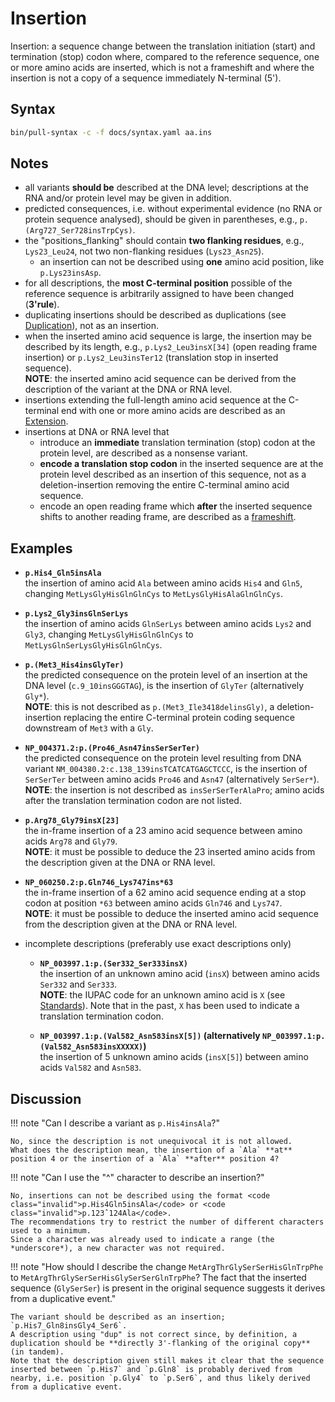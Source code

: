 # Insertion

<!-- ## Definition -->

Insertion: a sequence change between the translation initiation (start) and termination (stop) codon where, compared to the reference sequence, one or more amino acids are inserted, which is not a frameshift and where the insertion is not a copy of a sequence immediately N-terminal (5').

## Syntax

```sh exec="true"
bin/pull-syntax -c -f docs/syntax.yaml aa.ins
```

## Notes

- all variants **should be** described at the DNA level; descriptions at the RNA and/or protein level may be given in addition.
- predicted consequences, i.e. without experimental evidence (no RNA or protein sequence analysed), should be given in parentheses, e.g., `p.(Arg727_Ser728insTrpCys)`.
- the "positions_flanking" should contain **two flanking residues**, e.g., `Lys23_Leu24`, not two non-flanking residues (`Lys23_Asn25`).
    - an insertion can not be described using **one** amino acid position, like <code class="invalid">p.Lys23insAsp</code>.
- for all descriptions, the **most C-terminal position** possible of the reference sequence is arbitrarily assigned to have been changed (**3'rule**).
- duplicating insertions should be described as duplications (see [Duplication](../DNA/duplication.md)), not as an insertion.
- when the inserted amino acid sequence is large, the insertion may be described by its length, e.g., `p.Lys2_Leu3insX[34]` (open reading frame insertion) or `p.Lys2_Leu3insTer12` (translation stop in inserted sequence).<br>
  **NOTE**: the inserted amino acid sequence can be derived from the description of the variant at the DNA or RNA level.
- insertions extending the full-length amino acid sequence at the C-terminal end with one or more amino acids are described as an [Extension](extension.md).
- insertions at DNA or RNA level that
    - introduce an **immediate** translation termination (stop) codon at the protein level, are described as a nonsense variant.
    - **encode a translation stop codon** in the inserted sequence are at the protein level described as an insertion of this sequence, not as a deletion-insertion removing the entire C-terminal amino acid sequence.
    - encode an open reading frame which **after** the inserted sequence shifts to another reading frame, are described as a [frameshift](frameshift.md).

## Examples

- **`p.His4_Gln5insAla`**<br>
  the insertion of amino acid <code class="ins">Ala</code> between amino acids `His4` and `Gln5`, changing `MetLysGlyHisGlnGlnCys` to `MetLysGlyHis`<code class="ins">Ala</code>`GlnGlnCys`.

- **`p.Lys2_Gly3insGlnSerLys`**<br>
  the insertion of amino acids <code class="ins">GlnSerLys</code> between amino acids `Lys2` and `Gly3`, changing `MetLysGlyHisGlnGlnCys` to `MetLys`<code class="ins">GlnSerLys</code>`GlyHisGlnGlnCys`.

- **`p.(Met3_His4insGlyTer)`**<br>
  the predicted consequence on the protein level of an insertion at the DNA level (`c.9_10insGGGTAG`), is the insertion of `GlyTer` (alternatively `Gly*`).<br>
  **NOTE**: this is not described as `p.(Met3_Ile3418delinsGly)`, a deletion-insertion replacing the entire C-terminal protein coding sequence downstream of `Met3` with a `Gly`.

- **`NP_004371.2:p.(Pro46_Asn47insSerSerTer)`**<br>
  the predicted consequence on the protein level resulting from DNA variant `NM_004380.2:c.138_139insTCATCATGAGCTCCC`, is the insertion of `SerSerTer` between amino acids `Pro46` and `Asn47` (alternatively `SerSer*`).<br>
  **NOTE**: the insertion is not described as <code class="invalid">insSerSerTerAlaPro</code>; amino acids after the translation termination codon are not listed.

- **`p.Arg78_Gly79insX[23]`**<br>
  the in-frame insertion of a 23 amino acid sequence between amino acids `Arg78` and `Gly79`.<br>
  **NOTE**: it must be possible to deduce the 23 inserted amino acids from the description given at the DNA or RNA level.

- **`NP_060250.2:p.Gln746_Lys747ins*63`**<br>
  the in-frame insertion of a 62 amino acid sequence ending at a stop codon at position `*63` between amino acids `Gln746` and `Lys747`.<br>
  **NOTE**: it must be possible to deduce the inserted amino acid sequence from the description given at the DNA or RNA level.

- incomplete descriptions (preferably use exact descriptions only)
    - **`NP_003997.1:p.(Ser332_Ser333insX)`**<br>
      the insertion of an unknown amino acid (`insX`) between amino acids `Ser332` and `Ser333`.<br>
      **NOTE**: the IUPAC code for an unknown amino acid is `X` (see [Standards](../../background/standards.md)).
      Note that in the past, `X` has been used to indicate a translation termination codon.

    - **`NP_003997.1:p.(Val582_Asn583insX[5])` (alternatively `NP_003997.1:p.(Val582_Asn583insXXXXX)`)**<br>
      the insertion of 5 unknown amino acids (`insX[5]`) between amino acids `Val582` and `Asn583`.

## Discussion

!!! note "Can I describe a variant as <code class="invalid">p.His4insAla</code>?"

    No, since the description is not unequivocal it is not allowed.
    What does the description mean, the insertion of a `Ala` **at** position 4 or the insertion of a `Ala` **after** position 4?

!!! note "Can I use the "^" character to describe an insertion?"

    No, insertions can not be described using the format <code class="invalid">p.His4Gln5insAla</code> or <code class="invalid">p.123ˆ124Ala</code>.
    The recommendations try to restrict the number of different characters used to a minimum.
    Since a character was already used to indicate a range (the *underscore*), a new character was not required.

!!! note "How should I describe the change `MetArgThr`<code class="spot1">GlySerSer</code>`HisGlnTrpPhe` to `MetArgThr`<code class="spot1">GlySerSer</code>`His`<code class="ins">GlySerSer</code>`GlnTrpPhe`? The fact that the inserted sequence (<code class="ins">GlySerSer</code>) is present in the original sequence suggests it derives from a duplicative event."

    The variant should be described as an insertion; `p.His7_Gln8insGly4_Ser6`.
    A description using "dup" is not correct since, by definition, a duplication should be **directly 3'-flanking of the original copy** (in tandem).
    Note that the description given still makes it clear that the sequence inserted between `p.His7` and `p.Gln8` is probably derived from nearby, i.e. position `p.Gly4` to `p.Ser6`, and thus likely derived from a duplicative event.
